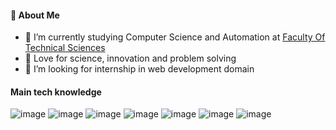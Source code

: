 #### 👾 About Me

- 🔭 I’m currently studying Computer Science and Automation at [Faculty Of Technical Sciences](http://www.ftn.uns.ac.rs/691618389/fakultet-tehnickih-nauka)
- 💓  Love for science, innovation and problem solving
- 🤔 I’m looking for internship in web development domain

#### Main tech knowledge 
![image](https://img.shields.io/badge/C%23-239120?style=for-the-badge&logo=c-sharp&logoColor=white) ![image](https://img.shields.io/badge/.NET-5C2D91?style=for-the-badge&logo=.net&logoColor=white ) ![image](https://img.shields.io/badge/Python-3776AB?style=for-the-badge&logo=python&logoColor=white) ![image](https://img.shields.io/badge/JavaScript-F7DF1E?style=for-the-badge&logo=javascript&logoColor=black ) ![image](https://img.shields.io/badge/Java-ED8B00?style=for-the-badge&logo=java&logoColor=white ) ![image](https://img.shields.io/badge/Angular-DD0031?style=for-the-badge&logo=angular&logoColor=white) ![image](https://img.shields.io/badge/Vue.js-35495E?style=for-the-badge&logo=vue.js&logoColor=4FC08D )

